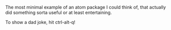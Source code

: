 The most minimal example of an atom package I could think of, that actually did something sorta useful or at least entertaining.

To show a dad joke, hit ctrl-alt-q!
